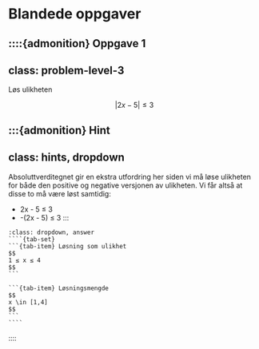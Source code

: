 # Blandede oppgaver

::::{admonition} Oppgave 1
---
class: problem-level-3
---
Løs ulikheten


$$|2x - 5| ≤ 3$$

:::{admonition} Hint
---
class: hints, dropdown
---
Absoluttverditegnet gir en ekstra utfordring her siden vi må løse ulikheten for både den positive og negative versjonen av ulikheten. Vi får altså at disse to må være løst samtidig:
* 2x - 5 ≤ 3
* -(2x - 5) ≤ 3
:::

`````{admonition} Fasit
:class: dropdown, answer
````{tab-set}
```{tab-item} Løsning som ulikhet
$$
1 ≤ x ≤ 4
$$
```

```{tab-item} Løsningsmengde
$$
x \in [1,4]
$$
```
````
`````

::::